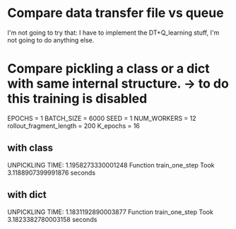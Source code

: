 # Compare data transfer file vs queue
I'm not going to try that: I have to implement the DT+Q_learning stuff, I'm not going to do anything else.

# Compare pickling a class or a dict with same internal structure. -> to do this training is disabled
EPOCHS = 1
BATCH_SIZE = 6000
SEED = 1
NUM_WORKERS = 12
rollout_fragment_length = 200
K_epochs = 16

## with class
UNPICKLING TIME: 1.1958273330001248
Function train_one_step Took 3.1188907399991876 seconds

## with dict
UNPICKLING TIME: 1.1831192890003877
Function train_one_step Took 3.1823382780003158 seconds